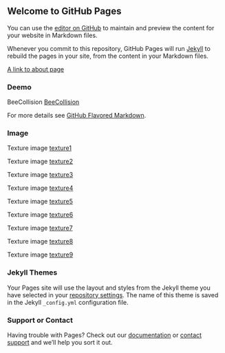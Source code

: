 ## Welcome to GitHub Pages

You can use the [editor on GitHub](https://github.com/sharyuwu/sharyuwu.github.io/edit/master/index.md) to maintain and preview the content for your website in Markdown files.

Whenever you commit to this repository, GitHub Pages will run [Jekyll](https://jekyllrb.com/) to rebuild the pages in your site, from the content in your Markdown files.

[A link to about page](/about)

### Deemo
BeeCollision [BeeCollision](/Deemo/beeCollision.html)

For more details see [GitHub Flavored Markdown](https://guides.github.com/features/mastering-markdown/).

### Image
Texture image [texture1](/image/texture1.png)

Texture image [texture2](/image/texture2.jpg)

Texture image [texture3](/image/texture3.jpg)

Texture image [texture4](/image/texture4.jpg)

Texture image [texture5](/image/texture5.jpg)

Texture image [texture6](/image/texture6.jpg)

Texture image [texture7](/image/texture7.jpg)

Texture image [texture8](/image/texture8.png)

Texture image [texture9](/image/texture9.png)

### Jekyll Themes

Your Pages site will use the layout and styles from the Jekyll theme you have selected in your [repository settings](https://github.com/sharyuwu/sharyuwu.github.io/settings). The name of this theme is saved in the Jekyll `_config.yml` configuration file.

### Support or Contact

Having trouble with Pages? Check out our [documentation](https://help.github.com/categories/github-pages-basics/) or [contact support](https://github.com/contact) and we’ll help you sort it out.
